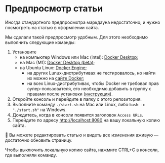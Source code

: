 # Предпросмотр статьи

Иногда стандартного предпросмотра маркдауна недостаточно, и нужно посмотреть на статью в оформлении сайта.

Мы сделали такой предпросмотр удобным. Для этого необходимо выполнить следующие команды:

1. Установите
    - на компьютер Windows или Mac (intel): [Docker Desktop](https://www.docker.com/products/docker-desktop);
    - на Mac (M1): [Docker Desktop (beta)](https://docs.docker.com/docker-for-mac/apple-m1/);
    - на Ubuntu Linux: [Docker Engine](https://docs.docker.com/engine/install/ubuntu/);
        - на других Lunux-дистрибутивах не тестировалось, но найти их можно на [сайте Docker](https://docs.docker.com/engine/install/);
        - на всех Linux-дистрибутивах, чтобы Docker не требовал прав супер-пользователя, его необходимо добавить в группу с правами после установки ([инструкция](https://docs.docker.com/engine/install/linux-postinstall/)).
1. Откройте консоль и перейдите в папку с этого репозитория.
1. Выполните команду `./start.sh` на Mac или Linux, либо `bash -c "./start.sh"` на Windows.
1. Дождитесь, когда в консоли появится заголовок `Access URLs`.
1. Перейдите по адресу [http://localhost:8080](http://localhost:8080) на вашу локальную копию сайта.

🧨 Вы можете редактировать статью и видеть все изменения вживую — достаточно обновить страницу.

Чтобы выключить локальную копию сайта, нажмите CTRL+C в консоли, где выполняли команду.
